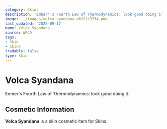 ```yaml
---
category: Skins
description: 'Ember''s Fourth Law of Thermodynamics: look good doing it.'
image: ../images/volca-syandana-a6f21c3734.png
last_updated: '2025-09-17'
name: Volca Syandana
source: WFCD
tags:
- Skin
- Skins
tradable: false
type: Skin
---
```


# Volca Syandana

Ember's Fourth Law of Thermodynamics: look good doing it.

## Cosmetic Information

**Volca Syandana** is a skin cosmetic item for Skins.

